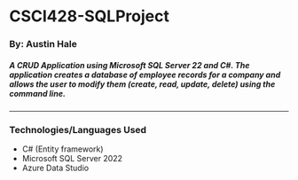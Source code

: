 # CSCI428-SQLProject
### By: Austin Hale

##### A CRUD Application using Microsoft SQL Server 22 and C#. The application creates a database of employee records for a company and allows the user to modify them (create, read, update, delete) using the command line.
---
### Technologies/Languages Used
* C# (Entity framework)
* Microsoft SQL Server 2022
* Azure Data Studio
